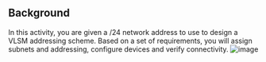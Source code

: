 ## Background
In this activity, you are given a /24 network address to use to design a VLSM addressing scheme. Based on a set of requirements, you will assign subnets and addressing, configure devices and verify connectivity. 
![image](https://github.com/user-attachments/assets/4101acc8-bde8-42e4-8a28-19e8d8ab697a)
